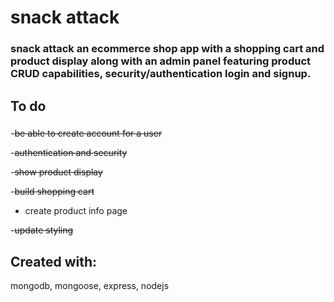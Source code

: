 # snack attack

### snack attack an ecommerce shop app with a shopping cart and product display along with an admin panel featuring product CRUD capabilities, security/authentication login and signup.

## To do
###
-~~be able to create account for a user~~

-~~authentication and security~~

-~~show product display~~

-~~build shopping cart~~

- create product info page

-~~update styling~~



## Created with:
mongodb, mongoose, express, nodejs